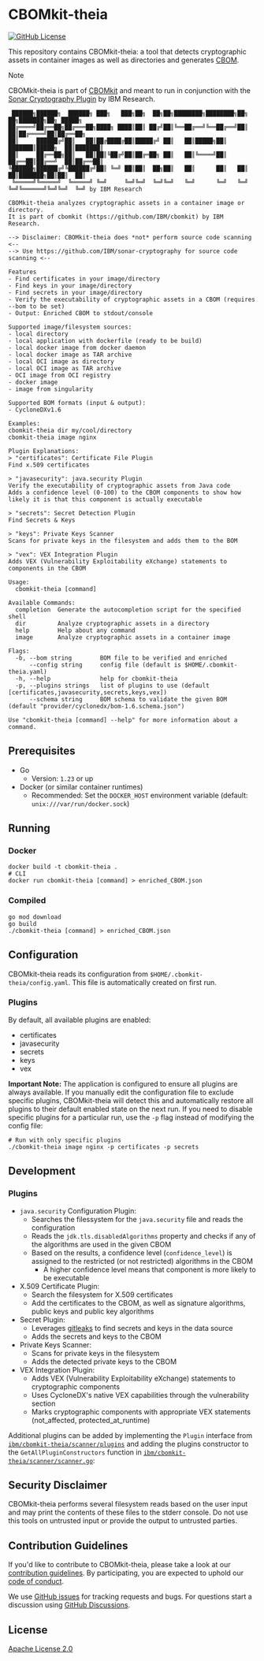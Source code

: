 # CBOMkit-theia

[![GitHub License](https://img.shields.io/github/license/IBM/cbomkit-theia)](https://opensource.org/licenses/Apache-2.0)

This repository contains CBOMkit-theia: a tool that detects cryptographic assets in container images as well as directories and generates [CBOM](https://cyclonedx.org/capabilities/cbom/).

> [!NOTE] 
> CBOMkit-theia is part of [CBOMkit](https://github.com/IBM/cbomkit) and meant to run in conjunction with the [Sonar Cryptography Plugin](https://github.com/IBM/sonar-cryptography) by IBM Research.

```
 ██████╗██████╗  ██████╗ ███╗   ███╗██╗  ██╗██╗████████╗████████╗██╗  ██╗███████╗██╗ █████╗ 
██╔════╝██╔══██╗██╔═══██╗████╗ ████║██║ ██╔╝██║╚══██╔══╝╚══██╔══╝██║  ██║██╔════╝██║██╔══██╗
██║     ██████╔╝██║   ██║██╔████╔██║█████╔╝ ██║   ██║█████╗██║   ███████║█████╗  ██║███████║
██║     ██╔══██╗██║   ██║██║╚██╔╝██║██╔═██╗ ██║   ██║╚════╝██║   ██╔══██║██╔══╝  ██║██╔══██║
╚██████╗██████╔╝╚██████╔╝██║ ╚═╝ ██║██║  ██╗██║   ██║      ██║   ██║  ██║███████╗██║██║  ██║
 ╚═════╝╚═════╝  ╚═════╝ ╚═╝     ╚═╝╚═╝  ╚═╝╚═╝   ╚═╝      ╚═╝   ╚═╝  ╚═╝╚══════╝╚═╝╚═╝  ╚═╝ by IBM Research

CBOMkit-theia analyzes cryptographic assets in a container image or directory.
It is part of cbomkit (https://github.com/IBM/cbomkit) by IBM Research.

--> Disclaimer: CBOMkit-theia does *not* perform source code scanning <--
--> Use https://github.com/IBM/sonar-cryptography for source code scanning <--

Features
- Find certificates in your image/directory
- Find keys in your image/directory
- Find secrets in your image/directory
- Verify the executability of cryptographic assets in a CBOM (requires --bom to be set)
- Output: Enriched CBOM to stdout/console

Supported image/filesystem sources:
- local directory 
- local application with dockerfile (ready to be build)
- local docker image from docker daemon
- local docker image as TAR archive
- local OCI image as directory
- local OCI image as TAR archive
- OCI image from OCI registry
- docker image
- image from singularity

Supported BOM formats (input & output):
- CycloneDXv1.6

Examples:
cbomkit-theia dir my/cool/directory
cbomkit-theia image nginx

Plugin Explanations:
> "certificates": Certificate File Plugin
Find x.509 certificates

> "javasecurity": java.security Plugin
Verify the executability of cryptographic assets from Java code
Adds a confidence level (0-100) to the CBOM components to show how likely it is that this component is actually executable

> "secrets": Secret Detection Plugin
Find Secrets & Keys

> "keys": Private Keys Scanner
Scans for private keys in the filesystem and adds them to the BOM

> "vex": VEX Integration Plugin
Adds VEX (Vulnerability Exploitability eXchange) statements to components in the CBOM

Usage:
  cbomkit-theia [command]

Available Commands:
  completion  Generate the autocompletion script for the specified shell
  dir         Analyze cryptographic assets in a directory
  help        Help about any command
  image       Analyze cryptographic assets in a container image

Flags:
  -b, --bom string        BOM file to be verified and enriched
      --config string     config file (default is $HOME/.cbomkit-theia.yaml)
  -h, --help              help for cbomkit-theia
  -p, --plugins strings   list of plugins to use (default [certificates,javasecurity,secrets,keys,vex])
      --schema string     BOM schema to validate the given BOM (default "provider/cyclonedx/bom-1.6.schema.json")

Use "cbomkit-theia [command] --help" for more information about a command.
```

## Prerequisites

- Go 
  - Version: `1.23` or up
- Docker (or similar container runtimes)
  - Recommended: Set the `DOCKER_HOST` environment variable (default: `unix:///var/run/docker.sock`)

## Running

### Docker

```shell
docker build -t cbomkit-theia . 
# CLI
docker run cbomkit-theia [command] > enriched_CBOM.json
```

### Compiled

```shell
go mod download
go build
./cbomkit-theia [command] > enriched_CBOM.json
```

## Configuration

CBOMkit-theia reads its configuration from `$HOME/.cbomkit-theia/config.yaml`. This file is automatically created on first run.

### Plugins

By default, all available plugins are enabled:
- certificates
- javasecurity
- secrets
- keys
- vex

**Important Note:** The application is configured to ensure all plugins are always available. If you manually edit the configuration file to exclude specific plugins, CBOMkit-theia will detect this and automatically restore all plugins to their default enabled state on the next run. If you need to disable specific plugins for a particular run, use the `-p` flag instead of modifying the config file:

```shell
# Run with only specific plugins
./cbomkit-theia image nginx -p certificates -p secrets
```

## Development

### Plugins
  - `java.security` Configuration Plugin:
    - Searches the filessystem for the `java.security` file and reads the configuration
    - Reads the `jdk.tls.disabledAlgorithms` property and checks if any of the algorithms are used in the given CBOM
    - Based on the results, a confidence level (`confidence_level`) is assigned to the restricted (or not restricted) algorithms in the CBOM
      - A higher confidence level means that component is more likely to be executable
  - X.509 Certificate Plugin:
    - Search the filesystem for X.509 certificates
    - Add the certificates to the CBOM, as well as signature algorithms, public keys and public key algorithms
  - Secret Plugin:
    - Leverages [gitleaks](https://github.com/gitleaks/gitleaks) to find secrets and keys in the data source
    - Adds the secrets and keys to the CBOM
  - Private Keys Scanner:
    - Scans for private keys in the filesystem
    - Adds the detected private keys to the CBOM
  - VEX Integration Plugin:
    - Adds VEX (Vulnerability Exploitability eXchange) statements to cryptographic components
    - Uses CycloneDX's native VEX capabilities through the vulnerability section
    - Marks cryptographic components with appropriate VEX statements (not_affected, protected_at_runtime)

Additional plugins can be added by implementing the `Plugin` interface from [`ibm/cbomkit-theia/scanner/plugins`](./scanner/plugins/plugin.go#L41) and adding the plugins constructor to the `GetAllPluginConstructors` function in [`ibm/cbomkit-theia/scanner/scanner.go`](./scanner/scanner.go#L58): 

## Security Disclaimer
CBOMkit-theia performs several filesystem reads based on the user input and may print the contents of these files to the stderr console. Do not use this tools on untrusted input or provide the output to untrusted parties.

## Contribution Guidelines

If you'd like to contribute to CBOMkit-theia, please take a look at our [contribution guidelines](CONTRIBUTING.md). By participating, you are expected to uphold our [code of conduct](CODE_OF_CONDUCT.md).

We use [GitHub issues](https://github.com/IBM/cbomkit-theia/issues) for tracking requests and bugs. For questions start a discussion using [GitHub Discussions](https://github.com/IBM/cbomkit-theia/discussions).

## License

[Apache License 2.0](LICENSE)